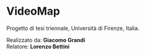# VideoMap
Progetto di tesi triennale, Università di Firenze, Italia.  

Realizzato da: **Giacomo Grandi**  
Relatore: **Lorenzo Bettini**
